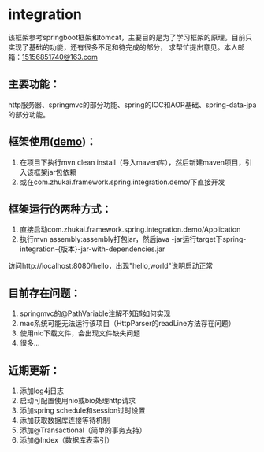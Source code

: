 # integration
该框架参考springboot框架和tomcat，主要目的是为了学习框架的原理。目前只实现了基础的功能，还有很多不足和待完成的部分，
求帮忙提出意见。本人邮箱：15156851740@163.com

## 主要功能：
http服务器、springmvc的部分功能、spring的IOC和AOP基础、spring-data-jpa的部分功能。

## 框架使用([demo](https://github.com/zhukai-git/integration-demo))：
1. 在项目下执行mvn clean install（导入maven库），然后新建maven项目，引入该框架jar包依赖
2. 或在com.zhukai.framework.spring.integration.demo/下直接开发

## 框架运行的两种方式：
1. 直接启动com.zhukai.framework.spring.integration.demo/Application
2. 执行mvn assembly:assembly打包jar，然后java -jar运行target下spring-integration-{版本}-jar-with-dependencies.jar

访问http://localhost:8080/hello，出现"hello,world"说明启动正常

## 目前存在问题：
1. springmvc的@PathVariable注解不知道如何实现
2. mac系统可能无法运行该项目（HttpParser的readLine方法存在问题）
3. 使用nio下载文件，会出现文件缺失问题
4. 很多...

## 近期更新：
1. 添加log4j日志
2. 启动可配置使用nio或bio处理http请求
3. 添加spring schedule和session过时设置
4. 添加获取数据库连接等待机制
5. 添加@Transactional（简单的事务支持）
6. 添加@Index（数据库表索引）

